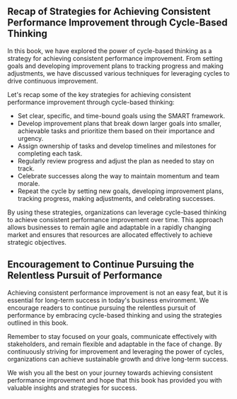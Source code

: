 
Recap of Strategies for Achieving Consistent Performance Improvement through Cycle-Based Thinking
-------------------------------------------------------------------------------------------------

In this book, we have explored the power of cycle-based thinking as a strategy for achieving consistent performance improvement. From setting goals and developing improvement plans to tracking progress and making adjustments, we have discussed various techniques for leveraging cycles to drive continuous improvement.

Let's recap some of the key strategies for achieving consistent performance improvement through cycle-based thinking:

* Set clear, specific, and time-bound goals using the SMART framework.
* Develop improvement plans that break down larger goals into smaller, achievable tasks and prioritize them based on their importance and urgency.
* Assign ownership of tasks and develop timelines and milestones for completing each task.
* Regularly review progress and adjust the plan as needed to stay on track.
* Celebrate successes along the way to maintain momentum and team morale.
* Repeat the cycle by setting new goals, developing improvement plans, tracking progress, making adjustments, and celebrating successes.

By using these strategies, organizations can leverage cycle-based thinking to achieve consistent performance improvement over time. This approach allows businesses to remain agile and adaptable in a rapidly changing market and ensures that resources are allocated effectively to achieve strategic objectives.

Encouragement to Continue Pursuing the Relentless Pursuit of Performance
------------------------------------------------------------------------

Achieving consistent performance improvement is not an easy feat, but it is essential for long-term success in today's business environment. We encourage readers to continue pursuing the relentless pursuit of performance by embracing cycle-based thinking and using the strategies outlined in this book.

Remember to stay focused on your goals, communicate effectively with stakeholders, and remain flexible and adaptable in the face of change. By continuously striving for improvement and leveraging the power of cycles, organizations can achieve sustainable growth and drive long-term success.

We wish you all the best on your journey towards achieving consistent performance improvement and hope that this book has provided you with valuable insights and strategies for success.